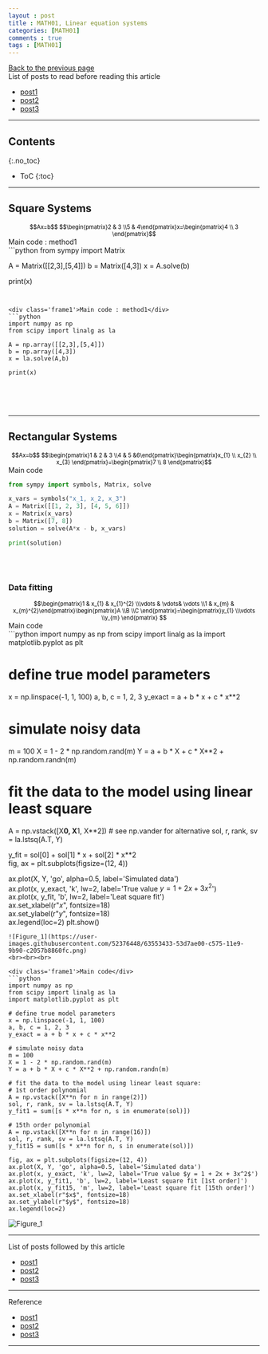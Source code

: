 ```yaml
---
layout : post
title : MATH01, Linear equation systems
categories: [MATH01]
comments : true
tags : [MATH01]
---
```

[Back to the previous page](https://userdyk-github.github.io/Study.html) <br>
List of posts to read before reading this article
- <a href='https://userdyk-github.github.io/'>post1</a>
- <a href='https://userdyk-github.github.io/'>post2</a>
- <a href='https://userdyk-github.github.io/'>post3</a>

---

## Contents
{:.no_toc}

* ToC
{:toc}

---


## Square Systems
<div style="color:black; font-size: 80%; text-align: center;">
  $$Ax=b$$ 
  $$\begin{pmatrix}2 & 3 \\5 & 4\end{pmatrix}x=\begin{pmatrix}4 \\ 3 \end{pmatrix}$$
</div>

<div class='frame1'>Main code : method1</div>
```python
from sympy import Matrix

A = Matrix([[2,3],[5,4]])
b = Matrix([4,3])
x = A.solve(b)

print(x)
```


<div class='frame1'>Main code : method1</div>
```python
import numpy as np
from scipy import linalg as la

A = np.array([[2,3],[5,4]])
b = np.array([4,3])
x = la.solve(A,b)

print(x)
```
<br><br><br>


---

## Rectangular Systems
<div style="color:black; font-size: 80%; text-align: center;">
  $$Ax=b$$ 
  $$\begin{pmatrix}1 & 2 & 3 \\4 & 5 &6\end{pmatrix}\begin{pmatrix}x_{1} \\ x_{2} \\ x_{3} \end{pmatrix}=\begin{pmatrix}7 \\ 8 \end{pmatrix}$$
</div>

<div class='frame1'>Main code</div>

```python
from sympy import symbols, Matrix, solve

x_vars = symbols("x_1, x_2, x_3")
A = Matrix([[1, 2, 3], [4, 5, 6]])
x = Matrix(x_vars)
b = Matrix([7, 8])
solution = solve(A*x - b, x_vars)

print(solution)
```
<br><br>

### Data fitting

<div style="color:black; font-size: 80%; text-align: center;">
  $$\begin{pmatrix}1 & x_{1} & x_{1}^{2} \\\vdots & \vdots& \vdots \\1 & x_{m} & x_{m}^{2}\end{pmatrix}\begin{pmatrix}A \\B \\C \end{pmatrix}=\begin{pmatrix}y_{1} \\\vdots \\y_{m} \end{pmatrix} $$
</div>

<div class='frame1'>Main code</div>
```python
import numpy as np
from scipy import linalg as la
import matplotlib.pyplot as plt

# define true model parameters
x = np.linspace(-1, 1, 100)
a, b, c = 1, 2, 3
y_exact = a + b * x + c * x**2

# simulate noisy data
m = 100
X = 1 - 2 * np.random.rand(m)
Y = a + b * X + c * X**2 + np.random.randn(m)

# fit the data to the model using linear least square
A = np.vstack([X**0, X**1, X**2])  # see np.vander for alternative
sol, r, rank, sv = la.lstsq(A.T, Y)

y_fit = sol[0] + sol[1] * x + sol[2] * x**2   
fig, ax = plt.subplots(figsize=(12, 4))  

ax.plot(X, Y, 'go', alpha=0.5, label='Simulated data')   
ax.plot(x, y_exact, 'k', lw=2, label='True value $y = 1 + 2x + 3x^2$')  
ax.plot(x, y_fit, 'b', lw=2, label='Leat square fit')   
ax.set_xlabel(r"$x$", fontsize=18)    
ax.set_ylabel(r"$y$", fontsize=18)   
ax.legend(loc=2)
plt.show()
```
![Figure_1](https://user-images.githubusercontent.com/52376448/63553433-53d7ae00-c575-11e9-9b90-c2057b8860fc.png)
<br><br><br>

<div class='frame1'>Main code</div>
```python
import numpy as np
from scipy import linalg as la
import matplotlib.pyplot as plt

# define true model parameters
x = np.linspace(-1, 1, 100)
a, b, c = 1, 2, 3
y_exact = a + b * x + c * x**2

# simulate noisy data
m = 100
X = 1 - 2 * np.random.rand(m)
Y = a + b * X + c * X**2 + np.random.randn(m)

# fit the data to the model using linear least square:    
# 1st order polynomial   
A = np.vstack([X**n for n in range(2)])   
sol, r, rank, sv = la.lstsq(A.T, Y)  
y_fit1 = sum([s * x**n for n, s in enumerate(sol)])   

# 15th order polynomial    
A = np.vstack([X**n for n in range(16)])    
sol, r, rank, sv = la.lstsq(A.T, Y)   
y_fit15 = sum([s * x**n for n, s in enumerate(sol)])  

fig, ax = plt.subplots(figsize=(12, 4))   
ax.plot(X, Y, 'go', alpha=0.5, label='Simulated data')
ax.plot(x, y_exact, 'k', lw=2, label='True value $y = 1 + 2x + 3x^2$')   
ax.plot(x, y_fit1, 'b', lw=2, label='Least square fit [1st order]')    
ax.plot(x, y_fit15, 'm', lw=2, label='Least square fit [15th order]')   
ax.set_xlabel(r"$x$", fontsize=18)  
ax.set_ylabel(r"$y$", fontsize=18)   
ax.legend(loc=2)
```
![Figure_1](https://user-images.githubusercontent.com/52376448/63554103-7f5b9800-c577-11e9-8dd6-55d34a2eab6b.png)

---

List of posts followed by this article
- [post1](https://userdyk-github.github.io/)
- <a href='https://userdyk-github.github.io/'>post2</a>
- <a href='https://userdyk-github.github.io/'>post3</a>

---

Reference
- [post1](https://userdyk-github.github.io/)
- <a href='https://userdyk-github.github.io/'>post2</a>
- <a href='https://userdyk-github.github.io/'>post3</a>

---
